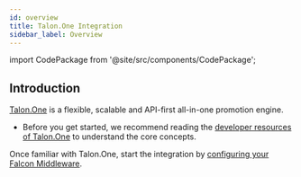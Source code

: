 ```yaml
---
id: overview
title: Talon.One Integration
sidebar_label: Overview
---
```


import CodePackage from '@site/src/components/CodePackage';

<CodePackage name="@deity/falcon-talonone-module" />

## Introduction

[Talon.One](https://talon.one/) is a flexible, scalable and API-first all-in-one promotion engine.

- Before you get started, we recommend reading the [developer resources of Talon.One](/docs/next/platform/integration/talonone/resources) to understand the core concepts.

Once familiar with Talon.One, start the integration by [configuring your Falcon Middleware](/docs/next/platform/integration/talonone/configuration).
